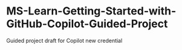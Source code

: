 # MS-Learn-Getting-Started-with-GitHub-Copilot-Guided-Project
Guided project draft for Copilot new credential
